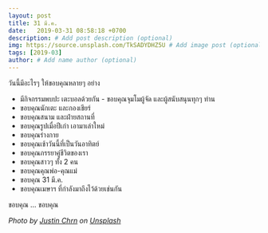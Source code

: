 ```yaml
---
layout: post
title: 31 มี.ค.
date:   2019-03-31 08:58:18 +0700
description: # Add post description (optional)
img: https://source.unsplash.com/TkSADYDHZ5U # Add image post (optional)
tags: [2019-03]
author: # Add name author (optional)
---
```

วันนี้มีอะไรๆ ให้ขอบคุณหลายๆ อย่าง
- มีกิจกรรมพบปะ เตะบอลด้วยกัน - ขอบคุณจุมโมผู้จัด และผู้สนับสนุนทุกๆ ท่าน
- ขอบคุณนักเตะ และกองเชียร์
- ขอบคุณสนาม และฝ่ายสถานที่
- ขอบคุณรูปเมื่อปีเก่า เอามาเล่าใหม่
- ขอบคุณร่างกาย
- ขอบคุณเช้าวันนี้ที่เป็นวันอาทิตย์
- ขอบคุณภรรยาคู่ชีวิตของเรา
- ขอบคุณสาวๆ ทั้ง 2 คน
- ขอบคุณคุณพ่อ-คุณแม่
- ขอบคุณ 31 มี.ค.
- ขอบคุณเมษาฯ ที่กำลังมาถึงไว้ด้วยเช่นกัน

ขอบคุณ ... ขอบคุณ

*Photo by [Justin Chrn](https://unsplash.com/@justinchrn) on [Unsplash](https://unsplash.com)*
